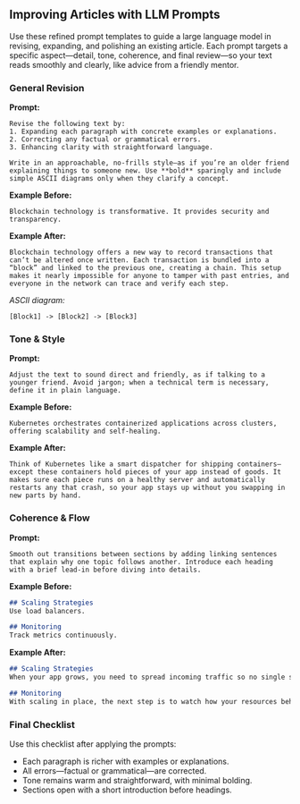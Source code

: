 ## Improving Articles with LLM Prompts

Use these refined prompt templates to guide a large language model in revising, expanding, and polishing an existing article. Each prompt targets a specific aspect—detail, tone, coherence, and final review—so your text reads smoothly and clearly, like advice from a friendly mentor.

### General Revision

**Prompt:**

```text
Revise the following text by:
1. Expanding each paragraph with concrete examples or explanations.
2. Correcting any factual or grammatical errors.
3. Enhancing clarity with straightforward language.

Write in an approachable, no-frills style—as if you’re an older friend explaining things to someone new. Use **bold** sparingly and include simple ASCII diagrams only when they clarify a concept.
```

**Example Before:**

```text
Blockchain technology is transformative. It provides security and transparency.
```

**Example After:**

```text
Blockchain technology offers a new way to record transactions that can’t be altered once written. Each transaction is bundled into a “block” and linked to the previous one, creating a chain. This setup makes it nearly impossible for anyone to tamper with past entries, and everyone in the network can trace and verify each step.
```

*ASCII diagram:*  

```
[Block1] -> [Block2] -> [Block3]
```  

### Tone & Style

**Prompt:**

```text
Adjust the text to sound direct and friendly, as if talking to a younger friend. Avoid jargon; when a technical term is necessary, define it in plain language.
```

**Example Before:**

```text
Kubernetes orchestrates containerized applications across clusters, offering scalability and self-healing.
```

**Example After:**

```text
Think of Kubernetes like a smart dispatcher for shipping containers—except these containers hold pieces of your app instead of goods. It makes sure each piece runs on a healthy server and automatically restarts any that crash, so your app stays up without you swapping in new parts by hand.
```

### Coherence & Flow

**Prompt:**

```text
Smooth out transitions between sections by adding linking sentences that explain why one topic follows another. Introduce each heading with a brief lead‑in before diving into details.
```

**Example Before:**

```markdown
## Scaling Strategies
Use load balancers.

## Monitoring
Track metrics continuously.
```

**Example After:**

```markdown
## Scaling Strategies
When your app grows, you need to spread incoming traffic so no single server buckles under the load. A load balancer sits in front and distributes requests across multiple machines, keeping performance steady as visitors increase.

## Monitoring
With scaling in place, the next step is to watch how your resources behave. By tracking metrics like CPU use and response times, you can spot hiccups early and adjust capacity before slowdowns affect users.
```

### Final Checklist

Use this checklist after applying the prompts:

- Each paragraph is richer with examples or explanations.
- All errors—factual or grammatical—are corrected.
- Tone remains warm and straightforward, with minimal bolding.
- Sections open with a short introduction before headings.
